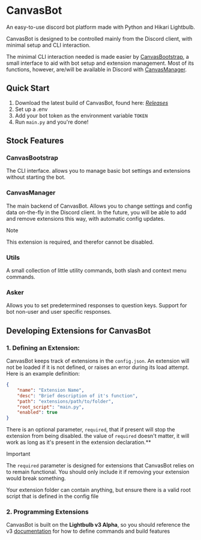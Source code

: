 # CanvasBot

[Releases]: https://github.com/Hyjaxaru/CanvasBot/releases
[documentation]: https://hikari-lightbulb.readthedocs.io/en/v3/index.html

[CanvasBootstrap]: #cvs-bootstrap
[CanvasManager]: #cvs-manager
[CanvasPlayer]: #cvs-Player
[Utils]: #utils
[Asker]: #asker

An easy-to-use discord bot platform made with Python and Hikari Lightbulb.

CanvasBot is designed to be controlled mainly from the Discord client, with minimal setup and CLI interaction.

The minimal CLI interaction needed is made easier by [CanvasBootstrap], a small interface to aid with bot setup and extension management. Most of its functions, however, are/will be available in Discord with [CanvasManager].

## Quick Start

1. Download the latest build of CanvasBot, found here: *[Releases]*
2. Set up a .env
3. Add your bot token as the environment variable `TOKEN`
4. Run `main.py` and you're done!

## Stock Features

### CanvasBootstrap <a name="cvs-bootstrap"></a>

The CLI interface. allows you to manage basic bot settings and extensions without starting the bot.

### CanvasManager <a name="cvs-manager"></a> 

The main backend of CanvasBot. Allows you to change settings and config data on-the-fly in the Discord client. In the future, you will be able to add and remove extensions this way, with automatic config updates.

> [!NOTE]
> This extension is required, and therefor cannot be disabled.

### Utils <a name="utils"></a>

A small collection of little utility commands, both slash and context menu commands.

### Asker <a name="asker"></a>

Allows you to set predetermined responses to question keys. Support for bot non-user and user specific responses.


## Developing Extensions for CanvasBot

### 1. Defining an Extension:

CanvasBot keeps track of extensions in the `config.json`. An extension will not be loaded if it is not defined, or raises an error during its load attempt. Here is an example definition:

```json
{
    "name": "Extension Name",
    "desc": "Brief description of it's function",
    "path": "extensions/path/to/folder",
    "root_script": "main.py",
    "enabled": true
}
```

There is an optional parameter, `required`, that if present will stop the extension from being disabled. the value of `required` doesn't matter, it will work as long as it's present in the extension declaration.**

> [!IMPORTANT]
> The `required` parameter is designed for extensions that CanvasBot relies on to remain functional. You should only include it if removing your extension would break something.

Your extension folder can contain anything, but ensure there is a valid root script that is defined in the config file

### 2. Programming Extensions

CanvasBot is built on the **Lightbulb v3 Alpha**, so you should reference the v3 [documentation] for how to define commands and build features